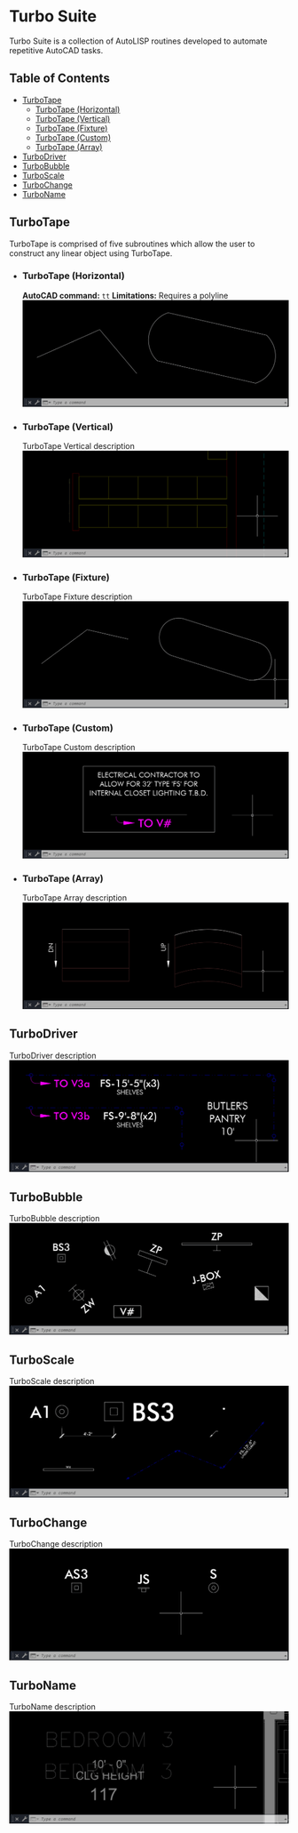 # Turbo Suite
Turbo Suite is a collection of AutoLISP routines developed to automate repetitive AutoCAD tasks.

## Table of Contents
- [TurboTape](#turbotape)
  - [TurboTape (Horizontal)](#turbotape-horizontal)
  - [TurboTape (Vertical)](#turbotape-vertical)
  - [TurboTape (Fixture)](#turbotape-fixture)
  - [TurboTape (Custom)](#turbotape-custom)
  - [TurboTape (Array)](#turbotape-array)
- [TurboDriver](#turbodriver)
- [TurboBubble](#turbobubble)
- [TurboScale](#turboscale)
- [TurboChange](#turbochange)
- [TurboName](#turboname)

## TurboTape
TurboTape is comprised of five subroutines which allow the user to construct any linear object using TurboTape.

  - ### TurboTape (Horizontal)
       **AutoCAD command:** `tt`
       **Limitations:** Requires a polyline
    ![TurboTape Horizontal gif](/GIF/TurboTape(Horizontal).gif)

  - ### TurboTape (Vertical)
    TurboTape Vertical description
    ![TurboTape Vertical gif](/GIF/TurboTape(Vertical).gif)

  - ### TurboTape (Fixture)
    TurboTape Fixture description
    ![TurboTape Fixture gif](/GIF/TurboTape(Fixture).gif)

  - ### TurboTape (Custom)
    TurboTape Custom description
    ![TurboTape Fixture gif](/GIF/TurboTape(Custom).gif)

  - ### TurboTape (Array)
    TurboTape Array description
    ![TurboTape Array gif](/GIF/TurboTape(Array).gif)

## TurboDriver
TurboDriver description
![TurboDriver gif](/GIF/TurboDriver.gif)

## TurboBubble
TurboBubble description
![TurboBubble gif](/GIF/TurboBubble.gif)

## TurboScale
TurboScale description
![TurboScale gif](/GIF/TurboScale.gif)

## TurboChange
TurboChange description
![TurboChange gif](/GIF/TurboChange.gif)

## TurboName
TurboName description
![TurboName gif](/GIF/TurboName.gif)
